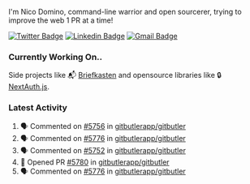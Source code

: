 
I'm Nico Domino, command-line warrior and open sourcerer, trying to improve the web 1 PR at a time!

[![Twitter Badge](https://img.shields.io/badge/-@ndom91-1ca0f1?style=flat-square&labelColor=1ca0f1&logo=twitter&logoColor=white&link=https://twitter.com/ndom91)](https://twitter.com/ndom91) [![Linkedin Badge](https://img.shields.io/badge/-ndom91-blue?style=flat-square&logo=Linkedin&logoColor=white&link=https://www.linkedin.com/in/ndom91/)](https://www.linkedin.com/in/ndom91/) [![Gmail Badge](https://img.shields.io/badge/-yo@ndo.dev-c14438?style=flat-square&logo=mail.ru&logoColor=white&link=mailto:yo@ndo.dev)](mailto:yo@ndo.dev)

### Currently Working On..

Side projects like 📬 [Briefkasten](https://briefkastenhq.com) and opensource libraries like 🔒 [NextAuth.js](https://github.com/nextauthjs/next-auth).

<!--START_SECTION_PROFILE_VIEWS:readme-info-->
<!--END_SECTION_PROFILE_VIEWS:readme-info-->

<!--START_SECTION_DAILY_COMMIT:readme-info-->
<!--END_SECTION_DAILY_COMMIT:readme-info-->

<!--START_SECTION_WEEKLY_COMMIT:readme-info-->
<!--END_SECTION_WEEKLY_COMMIT:readme-info-->

### Latest Activity

<!--START_SECTION:activity-->
1. 🗣 Commented on [#5756](https://github.com/gitbutlerapp/gitbutler/pull/5756#issuecomment-2527498658) in [gitbutlerapp/gitbutler](https://github.com/gitbutlerapp/gitbutler)
2. 🗣 Commented on [#5776](https://github.com/gitbutlerapp/gitbutler/issues/5776#issuecomment-2526372857) in [gitbutlerapp/gitbutler](https://github.com/gitbutlerapp/gitbutler)
3. 🗣 Commented on [#5752](https://github.com/gitbutlerapp/gitbutler/issues/5752#issuecomment-2526370307) in [gitbutlerapp/gitbutler](https://github.com/gitbutlerapp/gitbutler)
4. 💪 Opened PR [#5780](https://github.com/gitbutlerapp/gitbutler/pull/5780) in [gitbutlerapp/gitbutler](https://github.com/gitbutlerapp/gitbutler)
5. 🗣 Commented on [#5776](https://github.com/gitbutlerapp/gitbutler/issues/5776#issuecomment-2526290265) in [gitbutlerapp/gitbutler](https://github.com/gitbutlerapp/gitbutler)
<!--END_SECTION:activity-->
